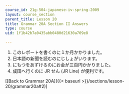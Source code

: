 ```yaml
---
course_id: 21g-504-japanese-iv-spring-2009
layout: course_section
parent_title: Lesson 20
title: Grammar 20A Section II Answers
type: course
uid: 1f1b42b7a0435abb0480d21630a709e8

---
```


1.  このレポートを書くのに１か月かかりました。
2.  日本語の新聞を読むのにじしょがいります。
3.  にもつをあずけるのにお金が三百円かかりました。
4.  成田へ行くのに JR せん (JR Line) が便利です。

\[[Back to Grammar 20A]({{< baseurl >}}/sections/lesson-20/grammar20a#2)\]